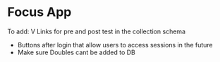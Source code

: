 # Focus App

To add:
V Links for pre and post test in the collection schema
* Buttons after login that allow users to access sessions in the future
* Make sure Doubles cant be added to DB
